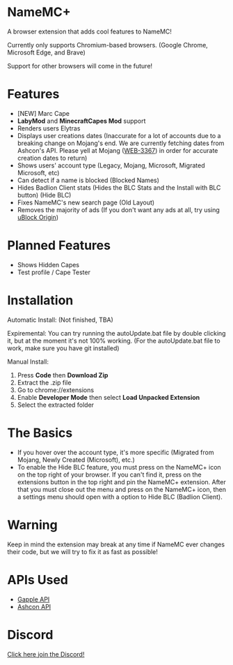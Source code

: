 # NameMC+
A browser extension that adds cool features to NameMC!

Currently only supports Chromium-based browsers. (Google Chrome, Microsoft Edge, and Brave)

Support for other browsers will come in the future!

# Features

- [NEW] Marc Cape
- __LabyMod__ and __MinecraftCapes Mod__ support
- Renders users Elytras
- Displays user creations dates (Inaccurate for a lot of accounts due to a breaking change on Mojang's end. We are currently fetching dates from Ashcon's API. Please yell at Mojang ([WEB-3367](https://bugs.mojang.com/browse/WEB-3367)) in order for accurate creation dates to return)
- Shows users' account type (Legacy, Mojang, Microsoft, Migrated Microsoft, etc)
- Can detect if a name is blocked (Blocked Names)
- Hides Badlion Client stats (Hides the BLC Stats and the Install with BLC button) (Hide BLC)
- Fixes NameMC's new search page (Old Layout)
- Removes the majority of ads (If you don't want any ads at all, try using [uBlock Origin](https://ublockorigin.com))

# Planned Features

- Shows Hidden Capes
- Test profile / Cape Tester

# Installation

Automatic Install:
(Not finished, TBA)

Expiremental:
You can try running the autoUpdate.bat file by double clicking it, but at the moment it's not 100% working.
(For the autoUpdate.bat file to work, make sure you have git installed)

Manual Install:
1. Press __Code__ then __Download Zip__
2. Extract the .zip file
3. Go to chrome://extensions
4. Enable __Developer Mode__ then select __Load Unpacked Extension__
5. Select the extracted folder

# The Basics

- If you hover over the account type, it's more specific (Migrated from Mojang, Newly Created (Microsoft), etc.)
- To enable the Hide BLC feature, you must press on the NameMC+ icon on the top right of your browser. If you can't find it, press on the extensions button in the top right and pin the NameMC+ extension. After that you must close out the menu and press on the NameMC+ icon, then a settings menu should open with a option to Hide BLC (Badlion Client).

# Warning

Keep in mind the extension may break at any time if NameMC ever changes their code, but we will try to fix it as fast as possible!

# APIs Used

- [Gapple API](https://api.gapple.pw/)
- [Ashcon API](https://github.com/Electroid/mojang-api)

# Discord

[Click here join the Discord!](https://discord.gg/ZwxFpPTpjt)

